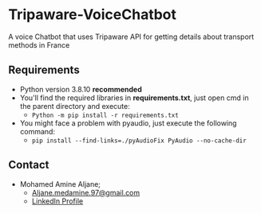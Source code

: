 # Tripaware-VoiceChatbot
A voice Chatbot that uses Tripaware API for getting details about transport methods in France

 ## Requirements
  - Python version 3.8.10 **recommended**
  - You'll find the required libraries in **requirements.txt**, just open cmd in the parent directory and execute:
    - ```Python -m pip install -r requirements.txt```
  - You might face a problem with pyaudio, just execute the following command:
    - ```pip install --find-links=./pyAudioFix PyAudio --no-cache-dir```

## Contact
   - Mohamed Amine Aljane;
     - Aljane.medamine.97@gmail.com
     - [LinkedIn Profile](https://www.linkedin.com/in/almedamine/)
